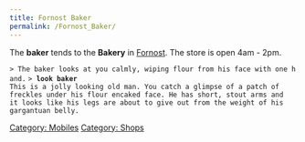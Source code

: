 ```yaml
---
title: Fornost Baker
permalink: /Fornost_Baker/
---
```


The **baker** tends to the **Bakery** in [Fornost](Fornost "wikilink").
The store is open 4am - 2pm.

`> The baker looks at you calmly, wiping flour from his face with one hand.`
`> `**`look baker`**
`This is a jolly looking old man. You catch a glimpse of a patch of`
`freckles under his flour encaked face. He has short, stout arms and`
`it looks like his legs are about to give out from the weight of his`
`gargantuan belly.`

[Category: Mobiles](Category:_Mobiles "wikilink") [Category:
Shops](Category:_Shops "wikilink")